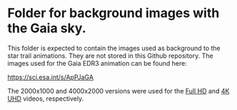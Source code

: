 # Folder for background images with the Gaia sky.

This folder is expected to contain the images used as background to the star trail animations. They are not stored in
this Github repository. The images used for the Gaia EDR3 animation can be found here:

https://sci.esa.int/s/ApPJaGA

The 2000x1000 and 4000x2000 versions were used for the [Full
HD](https://en.wikipedia.org/wiki/Graphics_display_resolution#FHD) and [4K
UHD](https://en.wikipedia.org/wiki/Graphics_display_resolution#4K_UHD) videos, respectively.

